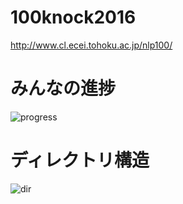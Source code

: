 # 100knock2016
http://www.cl.ecei.tohoku.ac.jp/nlp100/

# みんなの進捗
![progress](https://github.com/tmu-nlp/100kcnok2016/blob/master/progress.png)

# ディレクトリ構造
![dir](https://github.com/tmu-nlp/100kcnok2016/blob/master/dir.png)
